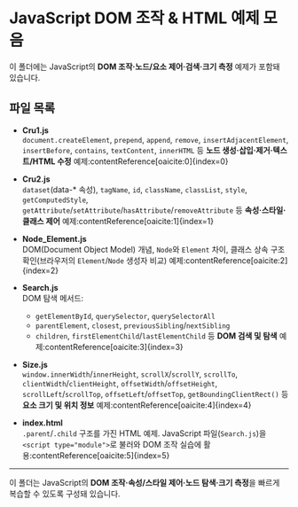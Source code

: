 # JavaScript DOM 조작 & HTML 예제 모음

이 폴더에는 JavaScript의 **DOM 조작·노드/요소 제어·검색·크기 측정** 예제가 포함돼 있습니다.

## 파일 목록

- **Cru1.js**  
  `document.createElement`, `prepend`, `append`, `remove`, `insertAdjacentElement`, `insertBefore`, `contains`, `textContent`, `innerHTML` 등 **노드 생성·삽입·제거·텍스트/HTML 수정** 예제:contentReference[oaicite:0]{index=0}

- **Cru2.js**  
  `dataset`(data-* 속성), `tagName`, `id`, `className`, `classList`, `style`, `getComputedStyle`, `getAttribute`/`setAttribute`/`hasAttribute`/`removeAttribute` 등 **속성·스타일·클래스 제어** 예제:contentReference[oaicite:1]{index=1}

- **Node_Element.js**  
  DOM(Document Object Model) 개념, `Node`와 `Element` 차이, 클래스 상속 구조 확인(브라우저의 `Element`/`Node` 생성자 비교) 예제:contentReference[oaicite:2]{index=2}

- **Search.js**  
  DOM 탐색 메서드:
    - `getElementById`, `querySelector`, `querySelectorAll`
    - `parentElement`, `closest`, `previousSibling`/`nextSibling`
    - `children`, `firstElementChild`/`lastElementChild` 등 **DOM 검색 및 탐색** 예제:contentReference[oaicite:3]{index=3}

- **Size.js**  
  `window.innerWidth`/`innerHeight`, `scrollX`/`scrollY`, `scrollTo`, `clientWidth`/`clientHeight`, `offsetWidth`/`offsetHeight`, `scrollLeft`/`scrollTop`, `offsetLeft`/`offsetTop`, `getBoundingClientRect()` 등 **요소 크기 및 위치 정보** 예제:contentReference[oaicite:4]{index=4}

- **index.html**  
  `.parent`/`.child` 구조를 가진 HTML 예제. JavaScript 파일(`Search.js`)을 `<script type="module">`로 불러와 DOM 조작 실습에 활용:contentReference[oaicite:5]{index=5}

---

이 폴더는 JavaScript의 **DOM 조작·속성/스타일 제어·노드 탐색·크기 측정**을 빠르게 복습할 수 있도록 구성돼 있습니다.
